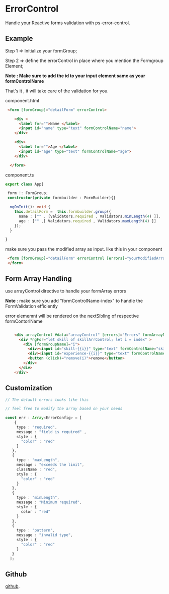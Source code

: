 # ErrorControl

Handle your Reactive forms validation with ps-error-control.

## Example

Step 1 => Initialize your formGroup;


Step 2 => define the errorControl in place where you mention the Formgroup Element;

**Note : Make sure to add the id to your input element same as your formControlName**

That's it , it will take care of the validation for you. 

component.html 

````html
 <form [formGroup]="detailForm" errorControl>

    <div >
      <label for="">Name </label>
      <input id="name" type="text" formControlName="name">
    </div> 

    <div>
      <label for="">Age </label>
      <input id="age" type="text" formControlName="age">
    </div> 

  </form>

````

component.ts 

````ts
export class App{

 form !: FormGroup;
 constructor(private formbuilder : FormBuilder){}

  ngOnInit(): void {
    this.detailForm =  this.formbuilder.group({
      name : ["" , [Validators.required , Validators.minLength(4) ]], 
      age : ["" ,[ Validators.required , Validators.maxLength(4) ]]
    });
  }

}

```` 



make sure you pass the modified array as input. like this in your component


````html 
 <form [formGroup]="detailForm" errorControl [errors]="yourModifiedArray">
 </form>

````


## Form Array Handling 

use arrayControl directive to handle your formArray errors 

**Note** : make sure you add "formControlName-index" to handle the FormValidation efficiently

error elememnt will be rendered on the nextSibling of respective formContorlName

```html 

    <div arrayControl #data="arrayControl" [errors]="Errors" formArrayName="skills">
      <div *ngFor="let skill of skillArrControl; let i = index" >
        <div [formGroupName]="i">
          <div><input id="skill-{{i}}" type="text" formControlName="skill"></div>
          <div><input id="experience-{{i}}" type="text" formControlName="experience"></div>
          <button (click)="remove(i)">remove</button>
        </div>
      </div>
    </div>

```


## Customization 

````ts
// The default errors looks like this

// feel free to modify the array based on your needs

const err : Array<ErrorConfig> = [
    {
     type : "required",
     message : "field is required" , 
     style : {
       "color" : "red"
     }
   },
   {
     type : "maxLength",
     message : "exceeds the limit",
     className : "red",
     style : {
       "color" : "red"
     }
   },
   {
     type : "minLength",
     message : "Minimum required",
     style : {
       color : "red"
     }
   },
   {
     type : "pattern",
     message : "invalid type",
     style : {
       "color" : "red"
     }
   }
  ];

````



## Github
[github](https://github.com/Prasannajaga/error-form-control.git).

